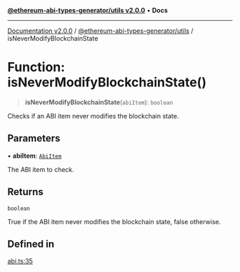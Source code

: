 [**@ethereum-abi-types-generator/utils v2.0.0**](../README.md) • **Docs**

***

[Documentation v2.0.0](../../../packages.md) / [@ethereum-abi-types-generator/utils](../README.md) / isNeverModifyBlockchainState

# Function: isNeverModifyBlockchainState()

> **isNeverModifyBlockchainState**(`abiItem`): `boolean`

Checks if an ABI item never modifies the blockchain state.

## Parameters

• **abiItem**: [`AbiItem`](../../types/type-aliases/AbiItem.md)

The ABI item to check.

## Returns

`boolean`

True if the ABI item never modifies the blockchain state, false otherwise.

## Defined in

[abi.ts:35](https://github.com/niZmosis/ethereum-abi-types-generator/blob/51c0ac8a6ea35330201860f8469daa0efc6ae8f2/packages/utils/src/abi.ts#L35)
